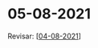 # 05-08-2021

Revisar: 
[[04-08-2021]]

[//begin]: # "Autogenerated link references for markdown compatibility"
[04-08-2021]: ../home/tideal/Documentos/Projetos/archimedes/application/04-08-2021 "04-08-2021"
[//end]: # "Autogenerated link references"